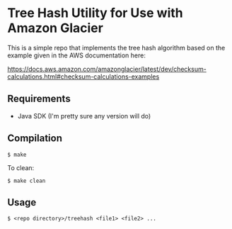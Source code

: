 # Tree Hash Utility for Use with Amazon Glacier

This is a simple repo that implements the tree hash algorithm based on the
example given in the AWS documentation here:

https://docs.aws.amazon.com/amazonglacier/latest/dev/checksum-calculations.html#checksum-calculations-examples

## Requirements

* Java SDK (I'm pretty sure any version will do)

## Compilation

```
$ make
```

To clean:

```
$ make clean
```

## Usage

```
$ <repo directory>/treehash <file1> <file2> ...
```
